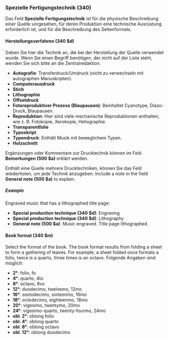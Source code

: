 ### Spezielle Fertigungstechnik (340)

Das Feld **Spezielle Fertigungstechnik** ist für die physische Beschreibung einer Quelle vorgesehen, für deren Produktion eine technische Ausrüstung erforderlich ist, und für die Beschreibung des Seitenformats.

#### Herstellungsverfahren (340 $d)

Geben Sie hier die Technik an, die bei der Herstellung der Quelle verwendet wurde. Wenn Sie einen Begriff benötigen, der nicht auf der Liste steht, wenden Sie sich bitte an die Zentralredaktion.

- **Autografie**: Transferdruck/Umdruck (nicht zu verwechseln mit autographen Manuskripten).
- **Computerausdruck**
- **Stich**
- **Lithographie**
- **Offsetdruck**
- **Fotoreproduktiver Prozess (Blaupausen)**: Beinhaltet Cyanotype, Diazo-Druck, Blaupausen.
- **Reproduktion**: Hier sind viele mechanische Reproduktionen enthalten, wie z. B. Fotokopie, Xerokopie, Heliographie.
- **Transparentfolie**
- **Typoskript**
- **Typendruck**: Enthält Musik mit beweglichem Typen.
- **Holzschnitt**

Ergänzungen oder Kommentare zur Drucktechnik können im Feld **Bemerkungen (500 $a)** erklärt werden.

Enthält eine Quelle mehrere Drucktechniken, können Sie das Feld wiederholen, um jede Technik anzugeben. Include a note in the field **General note (500 $a)** to explain.

##### Example

Engraved music that has a lithographed title page:

- **Special production technique (340 $d)**: Engraving
- **Special production technique (340 $d)**: Lithography
- **General note (500 $a)**: Music engraved. Title page lithographed.

#### Book format (340 $m)

Select the format of the book. The book format results from folding a sheet to form a gathering of leaves. For example, a sheet folded once formats a folio, twice is a quarto, three times is an octavo. Folgende Angaben sind möglich:

- **2°**: folio, fo
- **4°**: quarto, 4to
- **8°**: octavo, 8vo
- **12°**: duodecimo, twelvemo, 12mo
- **16°**: sextodecimo, sixteenmo, 16mo
- **18°**: octodecimo, eighteenmo, 18mo
- **20°**: vigesimo, twentymo, 20mo
- **24°**: vigesimo-quarto, twenty-fourmo, 24mo
- **obl. 2°**: oblong folio
- **obl. 4°**: oblong quarto
- **obl. 8°**: oblong octavo
- **obl. 12°**: oblong duodecimo  
